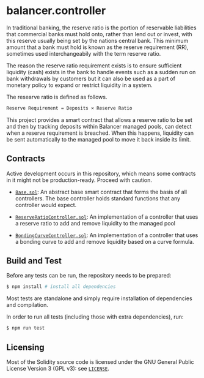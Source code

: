 # balancer.controller

In traditional banking, the reserve ratio is the portion of reservable liabilities that commercial banks must hold onto, rather than lend out or invest, with this reserve usually being set by the nations central bank.
This minimum amount that a bank must hold is known as the reserve requirement (RR), sometimes used interchangeabily with the term reserve ratio.

The reason the reserve ratio requirement exists is to ensure sufficient liquidity (cash) exists in the bank to handle events such as a sudden run on bank withdrawals by customers but it can also be used as a part of monetary policy to expand or restrict liquidity in a system.

The researve ratio is defined as follows.

```bash
Reserve Requirement = Deposits × Reserve Ratio
```

This project provides a smart contract that allows a reserve ratio to be set and then by tracking deposits within Balancer managed pools, can detect when a reserve requirement is breached. When this happens, liquidity can be sent automatically to the managed pool to move it back inside its limit.


## Contracts

Active development occurs in this repository, which means some contracts in it might not be production-ready. Proceed with caution.

- [`Base.sol`](./contracts/base): An abstract base smart contract that forms the basis of all controllers. The base controller holds standard functions that any controller would expect.

- [`ReserveRatioController.sol`](./contracts): An implementation of a controller that uses a reserve ratio to add and remove liquidity to the managed pool

- [`BondingCurveController.sol`](./contracts): An implementation of a controller that uses a bonding curve to add and remove liquidity based on a curve formula.

## Build and Test

Before any tests can be run, the repository needs to be prepared:

```bash
$ npm install # install all dependencies
```

Most tests are standalone and simply require installation of dependencies and compilation.

In order to run all tests (including those with extra dependencies), run:

```bash
$ npm run test
```

## Licensing

Most of the Solidity source code is licensed under the GNU General Public License Version 3 (GPL v3): see [`LICENSE`](./LICENSE).
